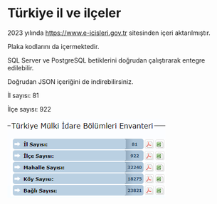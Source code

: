# Türkiye il ve ilçeler
2023 yılında https://www.e-icisleri.gov.tr sitesinden içeri aktarılmıştır. 

Plaka kodlarını da içermektedir.

SQL Server ve PostgreSQL betiklerini doğrudan çalıştırarak entegre edilebilir.

Doğrudan JSON içeriğini de indirebilirsiniz.


İl sayısı: 81

İlçe sayısı: 922

![alt text](https://github.com/bakbuz/turkiye-il-ve-ilceler/blob/main/e-icisleri.gov.tr-ekran-g%C3%B6r%C3%BCnt%C3%BCs%C3%BC.png)
